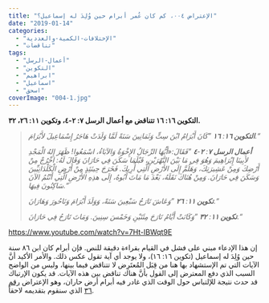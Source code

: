 ```yaml
---
title: "الإعتراض ٠٠٤، كم كان عُمر أبرام حين وُلِدَ له إسماعيل؟"
date: "2019-01-14"
categories: 
  - "الإختلافات-الكمية-والعددية"
  - "تناقضات"
tags: 
  - "أعمال-الرسل"
  - "التكوين"
  - "ابراهيم"
  - "اسماعيل"
  - "اسحق"
coverImage: "004-1.jpg"
---
```


**التكوين ١٦: ١٦ تتناقض مع أعمال الرسل ٧: ٢-٤، وتكوين ١١: ٢٦، ٣٢.**

> _**التكوين ١٦**: **١٦** ”كَانَ أَبْرَامُ ابْنَ سِتٍّ وَثَمَانِينَ سَنَةً لَمَّا وَلَدَتْ هَاجَرُ إِسْمَاعِيلَ لأَبْرَامَ.“_
> 
> _**أعمال الرسل ٧**: **٢**\-**٤** ”فَقَالَ:«أَيُّهَا الرِّجَالُ الإِخْوَةُ وَالآبَاءُ، اسْمَعُوا! ظَهَرَ إِلهُ الْمَجْدِ لأَبِينَا إِبْرَاهِيمَ وَهُوَ فِي مَا بَيْنَ النَّهْرَيْنِ، قَبْلَمَا سَكَنَ فِي حَارَانَ وَقَالَ لَهُ: اخْرُجْ مِنْ أَرْضِكَ وَمِنْ عَشِيرَتِكَ، وَهَلُمَّ إِلَى الأَرْضِ الَّتِي أُرِيكَ. فَخَرَجَ حِينَئِذٍ مِنْ أَرْضِ الْكَلْدَانِيِّينَ وَسَكَنَ فِي حَارَانَ. وَمِنْ هُنَاكَ نَقَلَهُ، بَعْدَ مَا مَاتَ أَبُوهُ، إِلَى هذِهِ الأَرْضِ الَّتِي أَنْتُمُ الآنَ سَاكِنُونَ فِيهَا.“_
> 
> _**تكوين ١١**: **٢٦** ”وَعَاشَ تَارَحُ سَبْعِينَ سَنَةً، وَوَلَدَ أَبْرَامَ وَنَاحُورَ وَهَارَانَ.“_
> 
> _**تكوين ١١**: **٣٢** ”وَكَانَتْ أَيَّامُ تَارَحَ مِئَتَيْنِ وَخَمْسَ سِنِينَ. وَمَاتَ تَارَحُ فِي حَارَانَ.“_

https://www.youtube.com/watch?v=7Ht-IBWqt9E

إن هذا الإدعاء مبني على فشل في القيام بقراءة دقيقة للنص. فإن أبرام كان ابن ٨٦ سنة حين وُلِدَ له إسماعيل (تكوين ١٦: ١٦)، ولا يوجد أي آية تقول عكس ذلك. والأمر الأكيد أنَّ الآيات التي تم الإستشهاد بها هنا من قِبَل المُعتَرِض لا تتناقض فيما بينها، وليس من الواضح السبب الذي دفع المعترض إلى القول بأنَّ هناك تناقض بين هذه الآيات. قد يكون الإرتباك قد حدث نتيجة للإلتباس حول الوقت الذي غادر فيه أبرام أرض حاران، وهو الإعتراض [رقم ٣٦](http://apologitic.com/2019/05/01/objection036/) الذي سنقوم بتقديمه لاحقاً.
